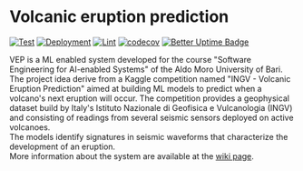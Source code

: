 # Volcanic eruption prediction
[![Test](https://github.com/se4ai2122-cs-uniba/Volcanic-eruption-prediction/actions/workflows/test.yml/badge.svg?branch=issue21_github_actions)](https://github.com/se4ai2122-cs-uniba/Volcanic-eruption-prediction/actions/workflows/test.yml)
[![Deployment](https://github.com/se4ai2122-cs-uniba/Volcanic-eruption-prediction/actions/workflows/deployment.yml/badge.svg)](https://github.com/se4ai2122-cs-uniba/Volcanic-eruption-prediction/actions/workflows/deployment.yml)
[![Lint](https://github.com/se4ai2122-cs-uniba/Volcanic-eruption-prediction/actions/workflows/lint.yml/badge.svg?branch=issue21_github_actions)](https://github.com/se4ai2122-cs-uniba/Volcanic-eruption-prediction/actions/workflows/lint.yml)
[![codecov](https://codecov.io/gh/se4ai2122-cs-uniba/Volcanic-eruption-prediction/branch/main/graph/badge.svg?token=JMACIAC4MT)](https://codecov.io/gh/se4ai2122-cs-uniba/Volcanic-eruption-prediction)
[![Better Uptime Badge](https://betteruptime.com/status-badges/v1/monitor/cbt6.svg)](https://betteruptime.com/?utm_source=status_badge)

VEP is a ML enabled system developed for the course "Software Engineering for AI-enabled Systems" of the Aldo Moro University of Bari.  
The project idea derive from a Kaggle competition named "INGV - Volcanic Eruption Prediction" aimed at building ML models to predict when a volcano's next eruption will occur. 
The competition provides a geophysical dataset build by Italy's Istituto Nazionale di Geofisica e Vulcanologia (INGV) and consisting of readings from several seismic sensors 
deployed on active volcanoes.   
The models identify signatures in seismic waveforms that characterize the development of an eruption.  
More information about the system are available at the [wiki page](https://github.com/se4ai2122-cs-uniba/Volcanic-eruption-prediction/wiki).
